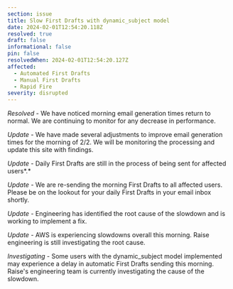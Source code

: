 ```yaml
---
section: issue
title: Slow First Drafts with dynamic_subject model
date: 2024-02-01T12:54:20.118Z
resolved: true
draft: false
informational: false
pin: false
resolvedWhen: 2024-02-01T12:54:20.127Z
affected:
  - Automated First Drafts
  - Manual First Drafts
  - Rapid Fire
severity: disrupted
---
```

*R﻿esolved -* We have noticed morning email generation times return to normal. We are continuing to monitor for any decrease in performance.

*U﻿pdate -* We have made several adjustments to  improve email generation times for the morning of 2/2. We will be monitoring the processing and update this site with findings.

*U﻿pdate -* Daily First Drafts are still in the process of being sent for affected users*.*

*Update* - We are re-sending the morning First Drafts to all affected users. Please be on the lookout for your daily First Drafts in your email inbox shortly.

*Update* - Engineering has identified the root cause of the slowdown and is working to implement a fix.

*Update* - AWS is experiencing slowdowns overall this morning. Raise engineering is still investigating the root cause.

*Investigating* - Some users with the dynamic_subject model implemented may experience a delay in automatic First Drafts sending this morning. Raise's engineering team is currently investigating the cause of the slowdown.